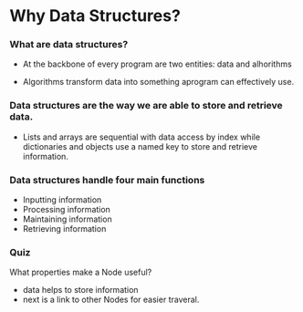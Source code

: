 # Why Data Structures?

### What are data structures?
-  At the backbone of every program are two entities: data and alhorithms

- Algorithms transform data into something aprogram can effectively use.

### Data structures are the way we are able to store and retrieve data.
- Lists and arrays are sequential with data access by index while dictionaries and objects use a named key to store and retrieve information.

### Data structures handle four main functions
- Inputting information
- Processing information
- Maintaining information
- Retrieving information

### Quiz
What properties make a Node useful?
- data helps to store information 
- next is a link to other Nodes for easier traveral.

